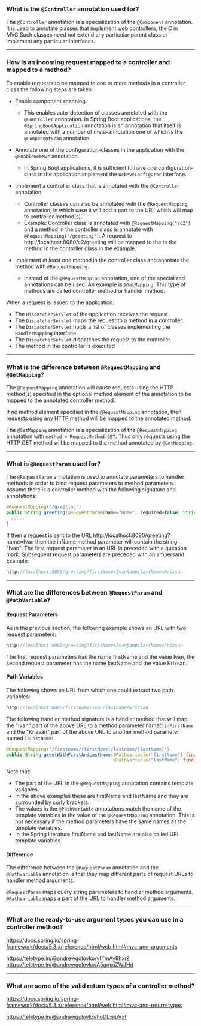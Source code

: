 
### What is the `@Controller` annotation used for?

The `@Controller` annotation is a specialization of the `@Component` annotation. It is used to annotate classes that implement web controllers, the C in MVC.Such classes need not extend any particular parent class or implement any particular interfaces.

----------

### How is an incoming request mapped to a controller and mapped to a method?

To enable requests to be mapped to one or more methods in a controller class the following steps are taken:

- Enable component scanning.
  - This enables auto-detection of classes annotated with the `@Controller` annotation. In Spring Boot applications, the `@SpringBootApplication` annotation is an annotation that itself is annotated with a number of meta-annotation one of which is the `@ComponentScan` annotation.
  
- Annotate one of the configuration-classes in the application with the `@EnableWebMvc` annotation.
  - In Spring Boot applications, it is sufficient to have one configuration-class in the application implement the `WebMvcConfigurer` interface.

- Implement a controller class that is annotated with the `@Controller` annotation.
  - Controller classes can also be annotated with the `@RequestMapping` annotation, in which case it will add a part to the URL which will map to controller method(s).
  - Example: Controller class is annotated with `@RequestMapping("/c2")` and a method in the controller class is annotate with `@RequestMapping("/greeting")`. A request to http://localhost:8080/c2/greeting will be mapped to the to the method in the controller class in the example.
  
- Implement at least one method in the controller class and annotate the method with `@RequestMapping`.
  - Instead of the `@RequestMapping` annotation, one of the specialized annotations can be used. An example is `@GetMapping`. This type of methods are called controller method or handler method.
  
When a request is issued to the application:

- The `DispatcherServlet` of the application receives the request.
- The `DispatcherServlet` maps the request to a method in a controller.
- The `DispatcherServlet` holds a list of classes implementing the `HandlerMapping` interface.
- The `DispatcherServlet` dispatches the request to the controller.
- The method in the controller is executed

----------

### What is the difference between `@RequestMapping` and `@GetMapping`?

The `@RequestMapping` annotation will cause requests using the HTTP method(s) specified in the optional method element of the annotation to be mapped to the annotated controller method.

If no method element specified in the `@RequestMapping` annotation, then requests using any HTTP method will be mapped to the annotated method.

The `@GetMapping` annotation is a specialization of the `@RequestMapping` annotation with `method = RequestMethod.GET`. Thus only requests using the HTTP GET method will be mapped to the method annotated by `@GetMapping`.

----------

### What is `@RequestParam` used for?

The `@RequestParam` annotation is used to annotate parameters to handler methods in order to bind request parameters to method parameters.
Assume there is a controller method with the following signature and annotations:

``` java
@RequestMapping("/greeting")
public String greeting(@RequestParam(name="name", required=false) String inName) {
  //...
}
```

If then a request is sent to the URL http://localhost:8080/greeting?name=Ivan then the inName method parameter will contain the string "Ivan".
The first request parameter in an URL is preceded with a question mark. Subsequent request parameters are preceded with an ampersand. 
Example:

``` java
http://localhost:8080/greeting?firstName=Ivan&amp;lastName=Krizsan
```

----------

### What are the differences between `@RequestParam` and `@PathVariable`?

#### Request Parameters

As in the previous section, the following example shows an URL with two request parameters:

``` java
http://localhost:8080/greeting?firstName=Ivan&amp;lastName=Krizsan
```

The first request parameters has the name firstName and the value Ivan, the second request parameter has the name lastName and the value Krizsan.

#### Path Variables

The following shows an URL from which one could extract two path variables:

``` java
http://localhost:8080/firstname/Ivan/lastname/Krizsan
```

The following handler method signature is a handler method that will map the "Ivan" part of the above URL to a method parameter named `inFirstName` and the "Krizsan" part of the above URL to another method parameter named `inLastName`:

``` java
@RequestMapping("/firstname/{firstName}/lastname/{lastName}")
public String greetWithFirstAndLastName(@PathVariable("firstName") final String inFirstName,
                                        @PathVariable("lastName") final String inLastName) {}
```

Note that:
- The part of the URL in the `@RequestMapping` annotation contains template variables.
- In the above examples these are firstName and lastName and they are surrounded by curly brackets.
- The values in the `@PathVariable` annotations match the name of the template variables in the value of the `@RequestMapping` annotation. This is not necessary if the method parameters have the same names as the template variables.
- In the Spring literature firstName and lastName are also called URI template variables.

#### Difference

The difference between the `@RequestParam` annotation and the `@PathVariable` annotation is that they map different parts of request URLs to handler method arguments.

`@RequestParam` maps query string parameters to handler method arguments.
`@PathVariable` maps a part of the URL to handler method arguments.

----------

### What are the ready-to-use argument types you can use in a controller method?

https://docs.spring.io/spring-framework/docs/5.3.x/reference/html/web.html#mvc-ann-arguments

https://teletype.in/@andrewgolovko/yfTmAy9hxrZ
https://teletype.in/@andrewgolovko/A5gmxjZWJHd

----------

### What are some of the valid return types of a controller method?

https://docs.spring.io/spring-framework/docs/5.3.x/reference/html/web.html#mvc-ann-return-types

https://teletype.in/@andrewgolovko/hoDLxjiuVxf
